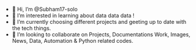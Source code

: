 - 👋 Hi, I’m @Subham17-solo
- 👀 I’m interested in learning about data data data !
- 🌱 I’m currently choosing different projects and geeting up to date with the tech things.
- 💞️ I’m looking to collaborate on Projects, Documentations Work, Images, News, Data, Automation & Python related codes.
  

<!---
Subham17-solo/Subham17-solo is a ✨ special ✨ repository because its `README.md` (this file) appears on your GitHub profile.
You can click the Preview link to take a look at your changes.
--->
